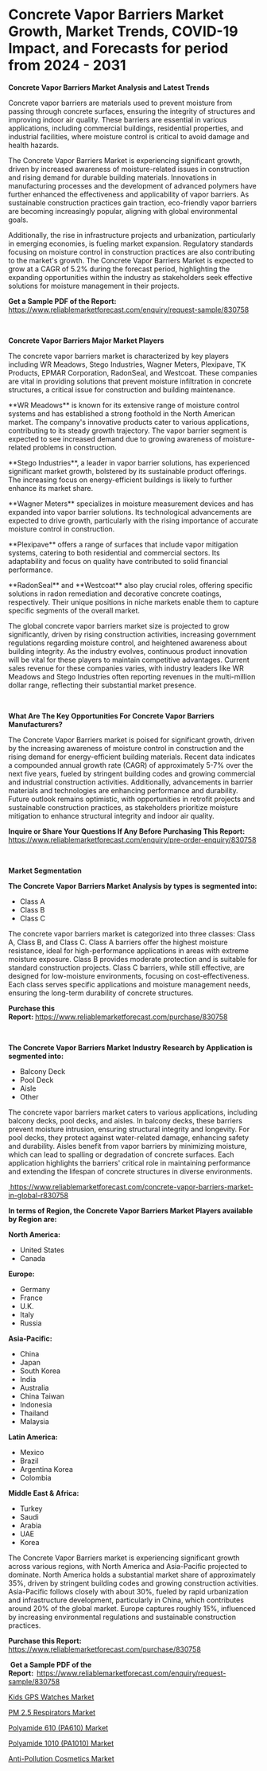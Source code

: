 <p><h1>Concrete Vapor Barriers Market Growth, Market Trends, COVID-19 Impact, and Forecasts for period from 2024 - 2031</h1></p><p><strong>Concrete Vapor Barriers Market Analysis and Latest Trends</strong></p>
<p><p>Concrete vapor barriers are materials used to prevent moisture from passing through concrete surfaces, ensuring the integrity of structures and improving indoor air quality. These barriers are essential in various applications, including commercial buildings, residential properties, and industrial facilities, where moisture control is critical to avoid damage and health hazards.</p><p>The Concrete Vapor Barriers Market is experiencing significant growth, driven by increased awareness of moisture-related issues in construction and rising demand for durable building materials. Innovations in manufacturing processes and the development of advanced polymers have further enhanced the effectiveness and applicability of vapor barriers. As sustainable construction practices gain traction, eco-friendly vapor barriers are becoming increasingly popular, aligning with global environmental goals.</p><p>Additionally, the rise in infrastructure projects and urbanization, particularly in emerging economies, is fueling market expansion. Regulatory standards focusing on moisture control in construction practices are also contributing to the market's growth. The Concrete Vapor Barriers Market is expected to grow at a CAGR of 5.2% during the forecast period, highlighting the expanding opportunities within the industry as stakeholders seek effective solutions for moisture management in their projects.</p></p>
<p><strong>Get a Sample PDF of the Report:&nbsp;</strong> <a href="https://www.reliablemarketforecast.com/enquiry/request-sample/830758?utm_campaign=1127&utm_medium=2&utm_source=Github&utm_content=ia&utm_term=13102024&utm_id=concrete-vapor-barriers">https://www.reliablemarketforecast.com/enquiry/request-sample/830758</a></p>
<p>&nbsp;</p>
<p><strong>Concrete Vapor Barriers Major Market Players</strong></p>
<p><p>The concrete vapor barriers market is characterized by key players including WR Meadows, Stego Industries, Wagner Meters, Plexipave, TK Products, EPMAR Corporation, RadonSeal, and Westcoat. These companies are vital in providing solutions that prevent moisture infiltration in concrete structures, a critical issue for construction and building maintenance.</p><p>**WR Meadows** is known for its extensive range of moisture control systems and has established a strong foothold in the North American market. The company's innovative products cater to various applications, contributing to its steady growth trajectory. The vapor barrier segment is expected to see increased demand due to growing awareness of moisture-related problems in construction.</p><p>**Stego Industries**, a leader in vapor barrier solutions, has experienced significant market growth, bolstered by its sustainable product offerings. The increasing focus on energy-efficient buildings is likely to further enhance its market share.</p><p>**Wagner Meters** specializes in moisture measurement devices and has expanded into vapor barrier solutions. Its technological advancements are expected to drive growth, particularly with the rising importance of accurate moisture control in construction.</p><p>**Plexipave** offers a range of surfaces that include vapor mitigation systems, catering to both residential and commercial sectors. Its adaptability and focus on quality have contributed to solid financial performance.</p><p>**RadonSeal** and **Westcoat** also play crucial roles, offering specific solutions in radon remediation and decorative concrete coatings, respectively. Their unique positions in niche markets enable them to capture specific segments of the overall market.</p><p>The global concrete vapor barriers market size is projected to grow significantly, driven by rising construction activities, increasing government regulations regarding moisture control, and heightened awareness about building integrity. As the industry evolves, continuous product innovation will be vital for these players to maintain competitive advantages. Current sales revenue for these companies varies, with industry leaders like WR Meadows and Stego Industries often reporting revenues in the multi-million dollar range, reflecting their substantial market presence.</p></p>
<p>&nbsp;</p>
<p><strong>What Are The Key Opportunities For Concrete Vapor Barriers Manufacturers?</strong></p>
<p><p>The Concrete Vapor Barriers market is poised for significant growth, driven by the increasing awareness of moisture control in construction and the rising demand for energy-efficient building materials. Recent data indicates a compounded annual growth rate (CAGR) of approximately 5-7% over the next five years, fueled by stringent building codes and growing commercial and industrial construction activities. Additionally, advancements in barrier materials and technologies are enhancing performance and durability. Future outlook remains optimistic, with opportunities in retrofit projects and sustainable construction practices, as stakeholders prioritize moisture mitigation to enhance structural integrity and indoor air quality.</p></p>
<p><strong>Inquire or Share Your Questions If Any Before Purchasing This Report:</strong> <a href="https://www.reliablemarketforecast.com/enquiry/pre-order-enquiry/830758?utm_campaign=1127&utm_medium=2&utm_source=Github&utm_content=ia&utm_term=13102024&utm_id=concrete-vapor-barriers">https://www.reliablemarketforecast.com/enquiry/pre-order-enquiry/830758</a></p>
<p>&nbsp;</p>
<p><strong>Market Segmentation</strong></p>
<p><strong>The Concrete Vapor Barriers Market Analysis by types is segmented into:</strong></p>
<p><ul><li>Class A</li><li>Class B</li><li>Class C</li></ul></p>
<p><p>The concrete vapor barriers market is categorized into three classes: Class A, Class B, and Class C. Class A barriers offer the highest moisture resistance, ideal for high-performance applications in areas with extreme moisture exposure. Class B provides moderate protection and is suitable for standard construction projects. Class C barriers, while still effective, are designed for low-moisture environments, focusing on cost-effectiveness. Each class serves specific applications and moisture management needs, ensuring the long-term durability of concrete structures.</p></p>
<p><strong>Purchase this Report:&nbsp;</strong><a href="https://www.reliablemarketforecast.com/purchase/830758?utm_campaign=1127&utm_medium=2&utm_source=Github&utm_content=ia&utm_term=13102024&utm_id=concrete-vapor-barriers">https://www.reliablemarketforecast.com/purchase/830758</a></p>
<p>&nbsp;</p>
<p><strong>The Concrete Vapor Barriers Market Industry Research by Application is segmented into:</strong></p>
<p><ul><li>Balcony Deck</li><li>Pool Deck</li><li>Aisle</li><li>Other</li></ul></p>
<p><p>The concrete vapor barriers market caters to various applications, including balcony decks, pool decks, and aisles. In balcony decks, these barriers prevent moisture intrusion, ensuring structural integrity and longevity. For pool decks, they protect against water-related damage, enhancing safety and durability. Aisles benefit from vapor barriers by minimizing moisture, which can lead to spalling or degradation of concrete surfaces. Each application highlights the barriers' critical role in maintaining performance and extending the lifespan of concrete structures in diverse environments.</p></p>
<p><a href="https://www.reliablemarketforecast.com/concrete-vapor-barriers-market-in-global-r830758?utm_campaign=1127&utm_medium=2&utm_source=Github&utm_content=ia&utm_term=13102024&utm_id=concrete-vapor-barriers">&nbsp;https://www.reliablemarketforecast.com/concrete-vapor-barriers-market-in-global-r830758</a></p>
<p><strong>In terms of Region, the Concrete Vapor Barriers Market Players available by Region are:</strong></p>
<p>
    <p> <strong> North America: </strong>
        <ul>
            <li>United States</li>
            <li>Canada</li>
        </ul>
        </p> 
    <p> <strong> Europe: </strong>
        <ul>
            <li>Germany</li>
            <li>France</li>
            <li>U.K.</li>
            <li>Italy</li>
            <li>Russia</li>
        </ul>
        </p> 
    <p> <strong> Asia-Pacific: </strong>
        <ul>
            <li>China</li>
            <li>Japan</li>
            <li>South Korea</li>
            <li>India</li>
            <li>Australia</li>
            <li>China Taiwan</li>
            <li>Indonesia</li>
            <li>Thailand</li>
            <li>Malaysia</li>
        </ul>
        </p> 
    <p> <strong> Latin America: </strong>
        <ul>
            <li>Mexico</li>
            <li>Brazil</li>
            <li>Argentina Korea</li>
            <li>Colombia</li>
        </ul>
        </p> 
    <p> <strong> Middle East & Africa: </strong>
        <ul>
            <li>Turkey</li>
            <li>Saudi</li>
            <li>Arabia</li>
            <li>UAE</li>
            <li>Korea</li>
        </ul>
    </p>
    </p>
<p><p>The Concrete Vapor Barriers market is experiencing significant growth across various regions, with North America and Asia-Pacific projected to dominate. North America holds a substantial market share of approximately 35%, driven by stringent building codes and growing construction activities. Asia-Pacific follows closely with about 30%, fueled by rapid urbanization and infrastructure development, particularly in China, which contributes around 20% of the global market. Europe captures roughly 15%, influenced by increasing environmental regulations and sustainable construction practices.</p></p>
<p><strong>Purchase this Report: </strong><a href="https://www.reliablemarketforecast.com/purchase/830758?utm_campaign=1127&utm_medium=2&utm_source=Github&utm_content=ia&utm_term=13102024&utm_id=concrete-vapor-barriers">https://www.reliablemarketforecast.com/purchase/830758</a></p>
<p>&nbsp;<strong>Get a Sample PDF of the Report:&nbsp;&nbsp;</strong><a href="https://www.reliablemarketforecast.com/enquiry/request-sample/830758?utm_campaign=1127&utm_medium=2&utm_source=Github&utm_content=ia&utm_term=13102024&utm_id=concrete-vapor-barriers">https://www.reliablemarketforecast.com/enquiry/request-sample/830758</a></p>
<p><strong></strong></p>
<p><p><a href="https://www.linkedin.com/pulse/kids-gps-watches-market-forecast-global-trends-analysis-vtk4e?utm_campaign=1127&utm_medium=2&utm_source=Github&utm_content=ia&utm_term=13102024&utm_id=concrete-vapor-barriers">Kids GPS Watches Market</a></p><p><a href="https://github.com/nicoletavirag/Market-Research-Report-List-5/blob/main/pm-25-respirators-market.md?utm_campaign=1127&utm_medium=2&utm_source=Github&utm_content=ia&utm_term=13102024&utm_id=concrete-vapor-barriers">PM 2.5 Respirators Market</a></p><p><a href="https://www.linkedin.com/pulse/polyamide-610-pa610-market-size-growing-cagr-54-report-covers-tpvtc?utm_campaign=1127&utm_medium=2&utm_source=Github&utm_content=ia&utm_term=13102024&utm_id=concrete-vapor-barriers">Polyamide 610 (PA610) Market</a></p><p><a href="https://www.linkedin.com/pulse/polyamide-1010-pa1010-market-velocity-109-cagr-trajectory-2024-2031-fnokc?utm_campaign=1127&utm_medium=2&utm_source=Github&utm_content=ia&utm_term=13102024&utm_id=concrete-vapor-barriers">Polyamide 1010 (PA1010) Market</a></p><p><a href="https://www.linkedin.com/pulse/global-anti-pollution-cosmetics-market-pulse-trends-growth-chq1e?utm_campaign=1127&utm_medium=2&utm_source=Github&utm_content=ia&utm_term=13102024&utm_id=concrete-vapor-barriers">Anti-Pollution Cosmetics Market</a></p></p>